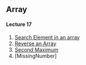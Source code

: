 ## Array
#### Lecture 17
1. [Search Element in an array](https://github.com/Bishal1998/DSA_Java/blob/main/Array/Lecture17/SearchElement.java)
2. [Reverse an Array](https://github.com/Bishal1998/DSA_Java/blob/main/Array/Lecture17/ReverseArray.java)
3. [Second Maximum](https://github.com/Bishal1998/DSA_Java/blob/main/Array/Lecture17/SecondMaximum.java)
4. [MissingNumber]
